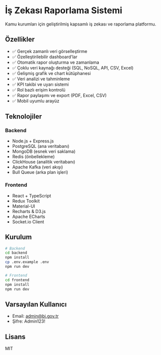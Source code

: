 # İş Zekası Raporlama Sistemi

Kamu kurumları için geliştirilmiş kapsamlı iş zekası ve raporlama platformu.

## Özellikler

- ✅ Gerçek zamanlı veri görselleştirme
- ✅ Özelleştirilebilir dashboard'lar
- ✅ Otomatik rapor oluşturma ve zamanlama
- ✅ Çoklu veri kaynağı desteği (SQL, NoSQL, API, CSV, Excel)
- ✅ Gelişmiş grafik ve chart kütüphanesi
- ✅ Veri analizi ve tahminleme
- ✅ KPI takibi ve uyarı sistemi
- ✅ Rol bazlı erişim kontrolü
- ✅ Rapor paylaşımı ve export (PDF, Excel, CSV)
- ✅ Mobil uyumlu arayüz

## Teknolojiler

### Backend
- Node.js + Express.js
- PostgreSQL (ana veritabanı)
- MongoDB (esnek veri saklama)
- Redis (önbellekleme)
- ClickHouse (analitik veritabanı)
- Apache Kafka (veri akışı)
- Bull Queue (arka plan işleri)

### Frontend
- React + TypeScript
- Redux Toolkit
- Material-UI
- Recharts & D3.js
- Apache ECharts
- Socket.io Client

## Kurulum

```bash
# Backend
cd backend
npm install
cp .env.example .env
npm run dev

# Frontend
cd frontend
npm install
npm run dev
```

## Varsayılan Kullanıcı
- Email: admin@bi.gov.tr
- Şifre: Admin123!

## Lisans
MIT
